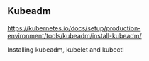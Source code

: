 #
## Kubeadm
https://kubernetes.io/docs/setup/production-environment/tools/kubeadm/install-kubeadm/

Installing kubeadm, kubelet and kubectl 
